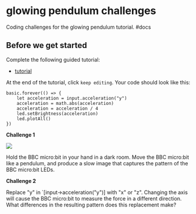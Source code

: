 # glowing pendulum challenges

Coding challenges for the glowing pendulum tutorial. #docs

## Before we get started

Complete the following guided tutorial:

* [tutorial](/microbit/lessons/glowing-pendulum/tutorial)

At the end of the tutorial, click `keep editing`. Your code should look like this:

```
basic.forever(() => {
    let acceleration = input.acceleration("y")
    acceleration = math.abs(acceleration)
    acceleration = acceleration / 4
    led.setBrightness(acceleration)
    led.plotAll()
})
```

**Challenge 1**

![](/static/mb/lessons/glowing-pendulum-0.jpg)

Hold the BBC micro:bit in your hand in a dark room. Move the BBC micro:bit like a pendulum, and produce a slow image that captures the pattern of the BBC micro:bit LEDs.

**Challenge 2**

Replace "y" in `[input->acceleration("y")] with "x" or "z". Changing the axis will cause the BBC micro:bit to measure the force in a different direction. What differences in the resulting pattern does this replacement make?

